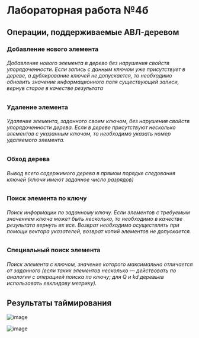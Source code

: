 # Лабораторная работа №4б
## Операции, поддерживаемые АВЛ-деревом

### Добавление нового элемента

###### Добавление нового элемента в дерево без нарушения свойств упорядоченности. Если запись с данным ключом уже присутствует в дереве, а дублирование ключей не допускается, то необходимо обновить значение информационного поля существующей записи, вернув старое в качестве результата


### Удаление элемента

###### Удаление элемента, заданного своим ключом, без нарушения свойств упорядоченности дерева. Если в дереве присутствуют несколько элементов с указанным ключом, то необходимо указать номер удаляемого элемента.


### Обход дерева

###### Вывод всего содержимого дерева в прямом порядке следования ключей (ключи имеют заданное число разрядов)


### Поиск элемента по ключу

###### Поиск информации по заданному ключу. Если элементов с требуемым значением ключа может быть несколько, то необходимо в качестве результата вернуть их все. Возврат необходимо осуществлять при помощи вектора указателей, возврат копий элементов не допускается.


### Специальный поиск элемента

###### Поиск элемента с ключом, значение которого максимально отличается от заданного (если таких элементов несколько — действовать по аналогии с операцией поиска по ключу; для Q­ и kd ­деревьев использовать евклидову метрику).


## Результаты таймирования

![image](https://i2.paste.pics/661c0330f9e1f24b89c47a961e590574.png)

![image](https://i2.paste.pics/629f29234b1ae2dfac701c0a7dc93268.png)
